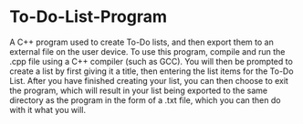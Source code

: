 # To-Do-List-Program
A C++ program used to create To-Do lists, and then export them to an external file on the user device.
To use this program, compile and run the .cpp file using a C++ compiler (such as GCC). You will then be prompted to create a list by first giving it a title, then entering the list items for the To-Do List. After you have finished creating your list, you can then choose to exit the program, which will result in your list being exported to the same directory as the program in the form of a .txt file, which you can then do with it what you will.
